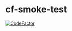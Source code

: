 # cf-smoke-test     
[![CodeFactor](https://www.codefactor.io/repository/github/cordis-dev/cf-smoke-test/badge)](https://www.codefactor.io/repository/github/cordis-dev/cf-smoke-test)
